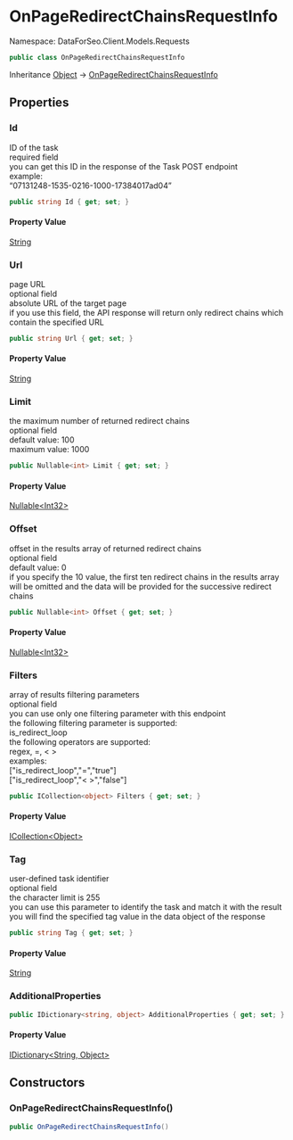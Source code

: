 # OnPageRedirectChainsRequestInfo

Namespace: DataForSeo.Client.Models.Requests

```csharp
public class OnPageRedirectChainsRequestInfo
```

Inheritance [Object](https://docs.microsoft.com/en-us/dotnet/api/system.object) → [OnPageRedirectChainsRequestInfo](./dataforseo.client.models.requests.onpageredirectchainsrequestinfo.md)

## Properties

### **Id**

ID of the task
 <br>required field
 <br>you can get this ID in the response of the Task POST endpoint
 <br>example:
 <br>“07131248-1535-0216-1000-17384017ad04”

```csharp
public string Id { get; set; }
```

#### Property Value

[String](https://docs.microsoft.com/en-us/dotnet/api/system.string)<br>

### **Url**

page URL
 <br>optional field
 <br>absolute URL of the target page
 <br>if you use this field, the API response will return only redirect chains which contain the specified URL

```csharp
public string Url { get; set; }
```

#### Property Value

[String](https://docs.microsoft.com/en-us/dotnet/api/system.string)<br>

### **Limit**

the maximum number of returned redirect chains
 <br>optional field
 <br>default value: 100
 <br>maximum value: 1000

```csharp
public Nullable<int> Limit { get; set; }
```

#### Property Value

[Nullable&lt;Int32&gt;](https://docs.microsoft.com/en-us/dotnet/api/system.nullable-1)<br>

### **Offset**

offset in the results array of returned redirect chains
 <br>optional field
 <br>default value: 0
 <br>if you specify the 10 value, the first ten redirect chains in the results array will be omitted and the data will be provided for the successive redirect chains

```csharp
public Nullable<int> Offset { get; set; }
```

#### Property Value

[Nullable&lt;Int32&gt;](https://docs.microsoft.com/en-us/dotnet/api/system.nullable-1)<br>

### **Filters**

array of results filtering parameters
 <br>optional field
 <br>you can use only one filtering parameter with this endpoint
 <br>the following filtering parameter is supported:
 <br>is_redirect_loop
 <br>the following operators are supported:
 <br>regex, =, &lt; &gt;
 <br>examples:
 <br>["is_redirect_loop","=","true"]
 <br>["is_redirect_loop","&lt; &gt;","false"]

```csharp
public ICollection<object> Filters { get; set; }
```

#### Property Value

[ICollection&lt;Object&gt;](https://docs.microsoft.com/en-us/dotnet/api/system.collections.generic.icollection-1)<br>

### **Tag**

user-defined task identifier
 <br>optional field
 <br>the character limit is 255
 <br>you can use this parameter to identify the task and match it with the result
 <br>you will find the specified tag value in the data object of the response

```csharp
public string Tag { get; set; }
```

#### Property Value

[String](https://docs.microsoft.com/en-us/dotnet/api/system.string)<br>

### **AdditionalProperties**

```csharp
public IDictionary<string, object> AdditionalProperties { get; set; }
```

#### Property Value

[IDictionary&lt;String, Object&gt;](https://docs.microsoft.com/en-us/dotnet/api/system.collections.generic.idictionary-2)<br>

## Constructors

### **OnPageRedirectChainsRequestInfo()**

```csharp
public OnPageRedirectChainsRequestInfo()
```

